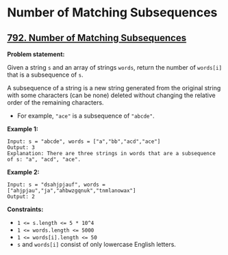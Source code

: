 # Number of Matching Subsequences

## [792. Number of Matching Subsequences](https://leetcode.com/problems/number-of-matching-subsequences/)

**Problem statement:**

Given a string `s` and an array of strings `words`, return the number of `words[i]` that is a subsequence of `s`.

A subsequence of a string is a new string generated from the original string with some characters (can be none) deleted without changing the relative order of the remaining characters.

* For example, `"ace"` is a subsequence of `"abcde"`.

**Example 1:**

```
Input: s = "abcde", words = ["a","bb","acd","ace"]
Output: 3
Explanation: There are three strings in words that are a subsequence of s: "a", "acd", "ace".
```

**Example 2:**

```
Input: s = "dsahjpjauf", words = ["ahjpjau","ja","ahbwzgqnuk","tnmlanowax"]
Output: 2
```

**Constraints:**

* `1 <= s.length <= 5 * 10^4`
* `1 <= words.length <= 5000`
* `1 <= words[i].length <= 50`
* `s` and `words[i]` consist of only lowercase English letters.
